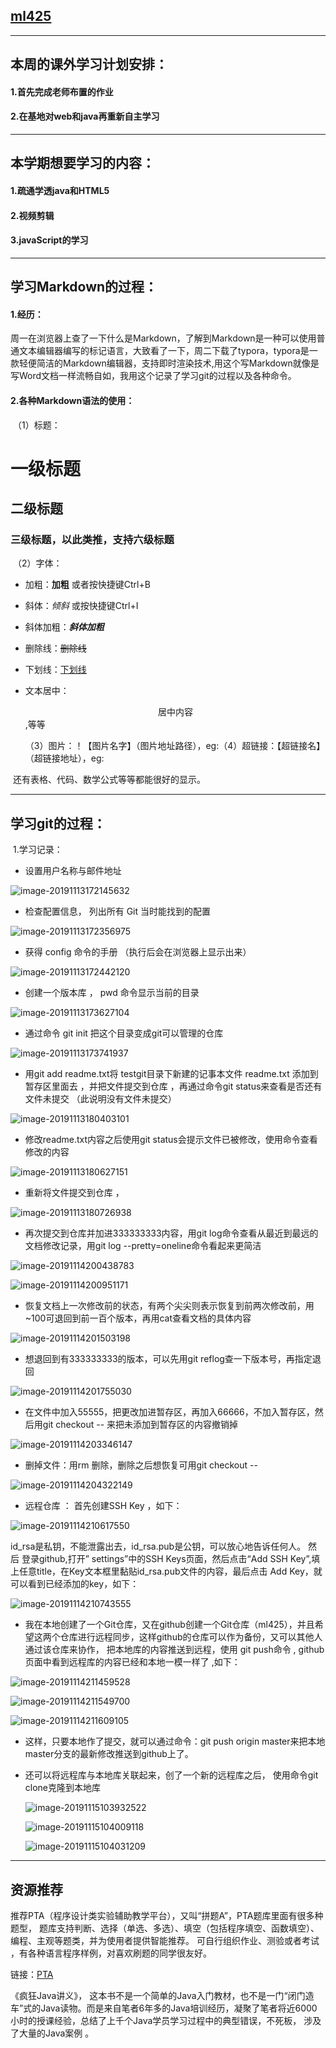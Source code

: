 ## [ml425]( https://github.com/ml425 )

------



## 本周的课外学习计划安排：

  #### 1.首先完成老师布置的作业

  #### 2.在基地对web和java再重新自主学习

------



## 本学期想要学习的内容：

#### 1.疏通学透java和HTML5

#### 2.视频剪辑

#### 3.javaScript的学习

------



## 学习Markdown的过程：

#### 1.经历：

​       周一在浏览器上查了一下什么是Markdown，了解到Markdown是一种可以使用普通文本编辑器编写的标记语言，大致看了一下，周二下载了typora，typora是一款轻便简洁的Markdown编辑器，支持即时渲染技术,用这个写Markdown就像是写Word文档一样流畅自如，我用这个记录了学习git的过程以及各种命令。

#### 2.各种Markdown语法的使用：

​     （1）标题：

# 一级标题

## 二级标题

### 三级标题，以此类推，支持六级标题

​     （2）字体：

- 加粗：**加粗** 或者按快捷键Ctrl+B

- 斜体：*倾斜* 或按快捷键Ctrl+I

- 斜体加粗：***斜体加粗***

- 删除线：~~删除线~~ 

- 下划线：<u>下划线</u>

- 文本居中：<center>居中内容</center>,等等

  （3）图片：！【图片名字】（图片地址路径），eg:![]()
  ​（4）超链接：【超链接名】（超链接地址），eg:[](https://pintia.cn/auth/login?redirect=https%3A%2F%2Fpintia.cn%2Fproblem-sets%2F1111848470497693696%2Fproblems%2F1111848773703892992)

​        还有表格、代码、数学公式等等都能很好的显示。 

------



## 学习git的过程：

​         1.学习记录： 

-  设置用户名称与邮件地址 

![image-20191113172145632](C:\Users\ML\AppData\Roaming\Typora\typora-user-images\image-20191113172145632.png)

- 检查配置信息， 列出所有 Git 当时能找到的配置 

![image-20191113172356975](C:\Users\ML\AppData\Roaming\Typora\typora-user-images\image-20191113172356975.png)

-  获得 config 命令的手册 （执行后会在浏览器上显示出来）

![image-20191113172442120](C:\Users\ML\AppData\Roaming\Typora\typora-user-images\image-20191113172442120.png)

-  创建一个版本库 ， pwd 命令显示当前的目录 

![image-20191113173627104](C:\Users\ML\AppData\Roaming\Typora\typora-user-images\image-20191113173627104.png)

-  通过命令 git init 把这个目录变成git可以管理的仓库 

![image-20191113173741937](C:\Users\ML\AppData\Roaming\Typora\typora-user-images\image-20191113173741937.png)

-  用git add readme.txt将 testgit目录下新建的记事本文件 readme.txt 添加到暂存区里面去 ，并把文件提交到仓库 ，再通过命令git status来查看是否还有文件未提交 （此说明没有文件未提交）

![image-20191113180403101](C:\Users\ML\AppData\Roaming\Typora\typora-user-images\image-20191113180403101.png)

-  修改readme.txt内容之后使用git status会提示文件已被修改，使用命令查看修改的内容

![image-20191113180627151](C:\Users\ML\AppData\Roaming\Typora\typora-user-images\image-20191113180627151.png)

- 重新将文件提交到仓库 ，

![image-20191113180726938](C:\Users\ML\AppData\Roaming\Typora\typora-user-images\image-20191113180726938.png)

- 再次提交到仓库并加进333333333内容，用git log命令查看从最近到最远的文档修改记录，用git log --pretty=oneline命令看起来更简洁

![image-20191114200438783](D:\ML\大三上学期\images\image-20191114200438783.png)

![image-20191114200951171](D:\ML\大三上学期\images\image-20191114200951171.png)

- 恢复文档上一次修改前的状态，有两个尖尖则表示恢复到前两次修改前，用~100可退回到前一百个版本，再用cat查看文档的具体内容

![image-20191114201503198](D:\ML\大三上学期\images\image-20191114201503198.png)

- 想退回到有333333333的版本，可以先用git reflog查一下版本号，再指定退回

![image-20191114201755030](D:\ML\大三上学期\images\image-20191114201755030.png)

- 在文件中加入55555，把更改加进暂存区，再加入66666，不加入暂存区，然后用git checkout -- <file>来把未添加到暂存区的内容撤销掉

![image-20191114203346147](D:\ML\大三上学期\images\image-20191114203346147.png)

- 删掉文件：用rm <file>删除，删除之后想恢复可用git checkout -- <file>

![image-20191114204322149](D:\ML\大三上学期\images\image-20191114204322149.png)

-  远程仓库 ： 首先创建SSH Key ，如下：

![image-20191114210617550](D:\ML\大三上学期\images\image-20191114210617550.png)

 id_rsa是私钥，不能泄露出去，id_rsa.pub是公钥，可以放心地告诉任何人。 然后 登录github,打开” settings”中的SSH Keys页面，然后点击“Add SSH Key”,填上任意title，在Key文本框里黏贴id_rsa.pub文件的内容，最后点击 Add Key，就可以看到已经添加的key，如下：

![image-20191114210743555](D:\ML\大三上学期\images\image-20191114210743555.png) 

-  我在本地创建了一个Git仓库，又在github创建一个Git仓库（ml425），并且希望这两个仓库进行远程同步，这样github的仓库可以作为备份，又可以其他人通过该仓库来协作， 把本地库的内容推送到远程，使用 git push命令 , github页面中看到远程库的内容已经和本地一模一样了 ,如下：

![image-20191114211459528](D:\ML\大三上学期\images\image-20191114211459528.png)

![image-20191114211549700](D:\ML\大三上学期\images\image-20191114211549700.png)

![image-20191114211609105](D:\ML\大三上学期\images\image-20191114211609105.png)   

- 这样，只要本地作了提交，就可以通过命令：git push origin master来把本地master分支的最新修改推送到github上了。

- 还可以将远程库与本地库关联起来，创了一个新的远程库之后， 使用命令git clone克隆到本地库

  ![image-20191115103932522](D:\ML\大三上学期\images\image-20191115103932522.png)

  ![image-20191115104009118](D:\ML\大三上学期\images\image-20191115104009118.png)

  ![image-20191115104031209](D:\ML\大三上学期\images\image-20191115104031209.png)

------

## 资源推荐

推荐PTA（程序设计类实验辅助教学平台），又叫“拼题A”，PTA题库里面有很多种题型， 题库支持判断、选择（单选、多选）、填空（包括程序填空、函数填空）、编程、主观等题类，并为使用者提供智能推荐。  可自行组织作业、测验或者考试 ，有各种语言程序样例，对喜欢刷题的同学很友好。

链接：[PTA](https://pintia.cn/)

《疯狂Java讲义》， 这本书不是一个简单的Java入门教材，也不是一门“闭门造车”式的Java读物。而是来自笔者6年多的Java培训经历，凝聚了笔者将近6000小时的授课经验，总结了上千个Java学员学习过程中的典型错误，不死板， 涉及了大量的Java案例 。
